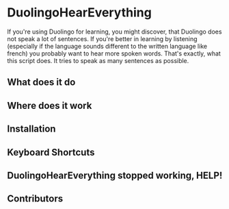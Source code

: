 # DuolingoHearEverything

If you're using Duolingo for learning, you might discover, that Duolingo does not speak a lot of sentences. If you're better in learning by listening (especially if the language sounds different to the written language like french) you probably want to hear more spoken words. That's exactly, what this script does. It tries to speak as many sentences as possible.

## What does it do

## Where does it work

## Installation

## Keyboard Shortcuts

## DuolingoHearEverything stopped working, HELP!

## Contributors
